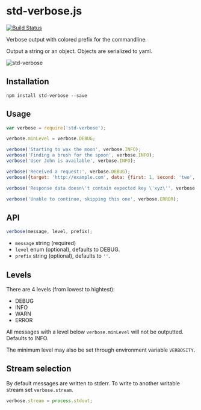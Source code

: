 # std-verbose.js
[![Build Status](https://travis-ci.org/legalthings/std-verbose.js.svg?branch=master)](https://travis-ci.org/legalthings/std-verbose.js)

Verbose output with colored prefix for the commandline.

Output a string or an object. Objects are serialized to yaml.

![std-verbose](https://cloud.githubusercontent.com/assets/100821/8568421/ca35f450-256d-11e5-9cb4-4b7afee4aae6.png)


## Installation

    npm install std-verbose --save


## Usage

```js
var verbose = require('std-verbose');

verbose.minLevel = verbose.DEBUG;

verbose('Starting to wax the moon', verbose.INFO);
verbose('Finding a brush for the spoon', verbose.INFO);
verbose('User John is available', verbose.INFO);

verbose('Received a request:', verbose.DEBUG);
verbose({target: 'http://example.com', data: {first: 1, second: 'two', third: 'III'}}, verbose.DEBUG, '  ');

verbose('Response data doesn\'t contain expected key \'xyz\'', verbose.WARN);

verbose('Unable to continue, skipping this one', verbose.ERROR);
```

## API

```js
verbose(message, level, prefix);
```

* `message` string (required)
* `level` enum (optional), defaults to DEBUG.
* `prefix` string (optional), defaults to `''`.

## Levels

There are 4 levels (from lowest to hightest):

* DEBUG
* INFO
* WARN
* ERROR

All messages with a level below `verbose.minLevel` will not be outputted. Defaults to INFO.

The minimum level may also be set through environment variable `VERBOSITY`.

## Stream selection

By default messages are written to stderr. To write to another writable stream set `verbose.stream`.

```js
verbose.stream = process.stdout;
```

